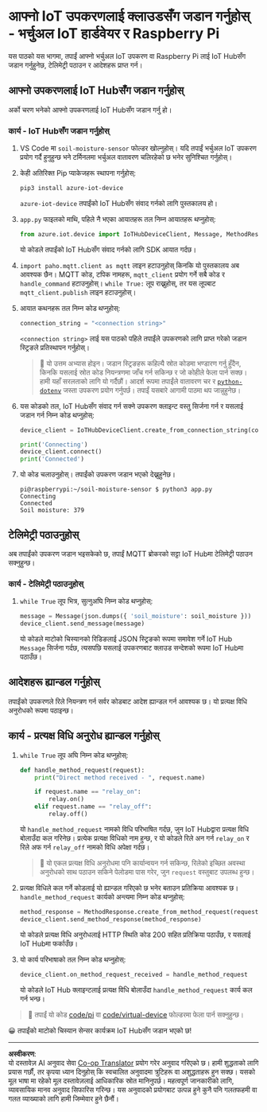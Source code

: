 <!--
CO_OP_TRANSLATOR_METADATA:
{
  "original_hash": "3ac42e284a7222c0e83d2d43231a364f",
  "translation_date": "2025-08-27T12:03:00+00:00",
  "source_file": "2-farm/lessons/4-migrate-your-plant-to-the-cloud/single-board-computer-connect-hub.md",
  "language_code": "ne"
}
-->
# आफ्नो IoT उपकरणलाई क्लाउडसँग जडान गर्नुहोस् - भर्चुअल IoT हार्डवेयर र Raspberry Pi

यस पाठको यस भागमा, तपाईं आफ्नो भर्चुअल IoT उपकरण वा Raspberry Pi लाई IoT Hubसँग जडान गर्नुहुनेछ, टेलिमेट्री पठाउन र आदेशहरू प्राप्त गर्न।

## आफ्नो उपकरणलाई IoT Hubसँग जडान गर्नुहोस्

अर्को चरण भनेको आफ्नो उपकरणलाई IoT Hubसँग जडान गर्नु हो।

### कार्य - IoT Hubसँग जडान गर्नुहोस्

1. VS Code मा `soil-moisture-sensor` फोल्डर खोल्नुहोस्। यदि तपाईं भर्चुअल IoT उपकरण प्रयोग गर्दै हुनुहुन्छ भने टर्मिनलमा भर्चुअल वातावरण चलिरहेको छ भनेर सुनिश्चित गर्नुहोस्।

1. केही अतिरिक्त Pip प्याकेजहरू स्थापना गर्नुहोस्:

    ```sh
    pip3 install azure-iot-device
    ```

    `azure-iot-device` तपाईंको IoT Hubसँग संवाद गर्नको लागि पुस्तकालय हो।

1. `app.py` फाइलको माथि, पहिले नै भएका आयातहरू तल निम्न आयातहरू थप्नुहोस्:

    ```python
    from azure.iot.device import IoTHubDeviceClient, Message, MethodResponse
    ```

    यो कोडले तपाईंको IoT Hubसँग संवाद गर्नको लागि SDK आयात गर्दछ।

1. `import paho.mqtt.client as mqtt` लाइन हटाउनुहोस् किनकि यो पुस्तकालय अब आवश्यक छैन। MQTT कोड, टपिक नामहरू, `mqtt_client` प्रयोग गर्ने सबै कोड र `handle_command` हटाउनुहोस्। `while True:` लूप राख्नुहोस्, तर यस लूपबाट `mqtt_client.publish` लाइन हटाउनुहोस्।

1. आयात कथनहरू तल निम्न कोड थप्नुहोस्:

    ```python
    connection_string = "<connection string>"
    ```

    `<connection string>` लाई यस पाठको पहिले तपाईंले उपकरणको लागि प्राप्त गरेको जडान स्ट्रिङले प्रतिस्थापन गर्नुहोस्।

    > 💁 यो उत्तम अभ्यास होइन। जडान स्ट्रिङहरू कहिल्यै स्रोत कोडमा भण्डारण गर्नु हुँदैन, किनकि यसलाई स्रोत कोड नियन्त्रणमा जाँच गर्न सकिन्छ र जो कोहीले फेला पार्न सक्छ। हामी यहाँ सरलताको लागि यो गर्दैछौं। आदर्श रूपमा तपाईंले वातावरण चर र [`python-dotenv`](https://pypi.org/project/python-dotenv/) जस्ता उपकरण प्रयोग गर्नुपर्छ। तपाईं यसबारे आगामी पाठमा थप जान्नुहुनेछ।

1. यस कोडको तल, IoT Hubसँग संवाद गर्न सक्ने उपकरण क्लाइन्ट वस्तु सिर्जना गर्न र यसलाई जडान गर्न निम्न कोड थप्नुहोस्:

    ```python
    device_client = IoTHubDeviceClient.create_from_connection_string(connection_string)

    print('Connecting')
    device_client.connect()
    print('Connected')
    ```

1. यो कोड चलाउनुहोस्। तपाईंको उपकरण जडान भएको देख्नुहुनेछ।

    ```output
    pi@raspberrypi:~/soil-moisture-sensor $ python3 app.py 
    Connecting
    Connected
    Soil moisture: 379
    ```

## टेलिमेट्री पठाउनुहोस्

अब तपाईंको उपकरण जडान भइसकेको छ, तपाईं MQTT ब्रोकरको सट्टा IoT Hubमा टेलिमेट्री पठाउन सक्नुहुन्छ।

### कार्य - टेलिमेट्री पठाउनुहोस्

1. `while True` लूप भित्र, सुत्नुअघि निम्न कोड थप्नुहोस्:

    ```python
    message = Message(json.dumps({ 'soil_moisture': soil_moisture }))
    device_client.send_message(message)
    ```

    यो कोडले माटोको चिस्यानको रिडिङलाई JSON स्ट्रिङको रूपमा समावेश गर्ने IoT Hub `Message` सिर्जना गर्दछ, त्यसपछि यसलाई उपकरणबाट क्लाउड सन्देशको रूपमा IoT Hubमा पठाउँछ।

## आदेशहरू ह्यान्डल गर्नुहोस्

तपाईंको उपकरणले रिले नियन्त्रण गर्न सर्वर कोडबाट आदेश ह्यान्डल गर्न आवश्यक छ। यो प्रत्यक्ष विधि अनुरोधको रूपमा पठाइन्छ।

## कार्य - प्रत्यक्ष विधि अनुरोध ह्यान्डल गर्नुहोस्

1. `while True` लूप अघि निम्न कोड थप्नुहोस्:

    ```python
    def handle_method_request(request):
        print("Direct method received - ", request.name)
    
        if request.name == "relay_on":
            relay.on()
        elif request.name == "relay_off":
            relay.off()    
    ```

    यो `handle_method_request` नामको विधि परिभाषित गर्दछ, जुन IoT Hubद्वारा प्रत्यक्ष विधि बोलाउँदा कल गरिनेछ। प्रत्येक प्रत्यक्ष विधिको नाम हुन्छ, र यो कोडले रिले अन गर्न `relay_on` र रिले अफ गर्न `relay_off` नामको विधि अपेक्षा गर्दछ।

    > 💁 यो एकल प्रत्यक्ष विधि अनुरोधमा पनि कार्यान्वयन गर्न सकिन्छ, रिलेको इच्छित अवस्था अनुरोधको साथ पठाउन सकिने पेलोडमा पास गरेर, जुन `request` वस्तुबाट उपलब्ध हुन्छ।

1. प्रत्यक्ष विधिले कल गर्ने कोडलाई यो ह्यान्डल गरिएको छ भनेर बताउन प्रतिक्रिया आवश्यक छ। `handle_method_request` कार्यको अन्त्यमा निम्न कोड थप्नुहोस्:

    ```python
    method_response = MethodResponse.create_from_method_request(request, 200)
    device_client.send_method_response(method_response)
    ```

    यो कोडले प्रत्यक्ष विधि अनुरोधलाई HTTP स्थिति कोड 200 सहित प्रतिक्रिया पठाउँछ, र यसलाई IoT Hubमा फर्काउँछ।

1. यो कार्य परिभाषाको तल निम्न कोड थप्नुहोस्:

    ```python
    device_client.on_method_request_received = handle_method_request
    ```

    यो कोडले IoT Hub क्लाइन्टलाई प्रत्यक्ष विधि बोलाउँदा `handle_method_request` कार्य कल गर्न भन्छ।

> 💁 तपाईं यो कोड [code/pi](../../../../../2-farm/lessons/4-migrate-your-plant-to-the-cloud/code/pi) वा [code/virtual-device](../../../../../2-farm/lessons/4-migrate-your-plant-to-the-cloud/code/virtual-device) फोल्डरमा फेला पार्न सक्नुहुन्छ।

😀 तपाईंको माटोको चिस्यान सेन्सर कार्यक्रम IoT Hubसँग जडान भएको छ!

---

**अस्वीकरण**:  
यो दस्तावेज़ AI अनुवाद सेवा [Co-op Translator](https://github.com/Azure/co-op-translator) प्रयोग गरेर अनुवाद गरिएको छ। हामी शुद्धताको लागि प्रयास गर्छौं, तर कृपया ध्यान दिनुहोस् कि स्वचालित अनुवादमा त्रुटिहरू वा अशुद्धताहरू हुन सक्छ। यसको मूल भाषा मा रहेको मूल दस्तावेज़लाई आधिकारिक स्रोत मानिनुपर्छ। महत्वपूर्ण जानकारीको लागि, व्यावसायिक मानव अनुवाद सिफारिस गरिन्छ। यस अनुवादको प्रयोगबाट उत्पन्न हुने कुनै पनि गलतफहमी वा गलत व्याख्याको लागि हामी जिम्मेवार हुने छैनौं।